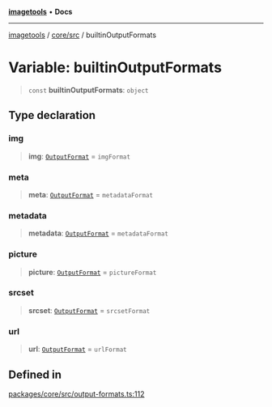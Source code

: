 [**imagetools**](../../../README.md) • **Docs**

***

[imagetools](../../../modules.md) / [core/src](../README.md) / builtinOutputFormats

# Variable: builtinOutputFormats

> `const` **builtinOutputFormats**: `object`

## Type declaration

### img

> **img**: [`OutputFormat`](../type-aliases/OutputFormat.md) = `imgFormat`

### meta

> **meta**: [`OutputFormat`](../type-aliases/OutputFormat.md) = `metadataFormat`

### metadata

> **metadata**: [`OutputFormat`](../type-aliases/OutputFormat.md) = `metadataFormat`

### picture

> **picture**: [`OutputFormat`](../type-aliases/OutputFormat.md) = `pictureFormat`

### srcset

> **srcset**: [`OutputFormat`](../type-aliases/OutputFormat.md) = `srcsetFormat`

### url

> **url**: [`OutputFormat`](../type-aliases/OutputFormat.md) = `urlFormat`

## Defined in

[packages/core/src/output-formats.ts:112](https://github.com/JonasKruckenberg/imagetools/blob/b6421598cd4879d5c28755c1d558f8b5955cc5a1/packages/core/src/output-formats.ts#L112)
